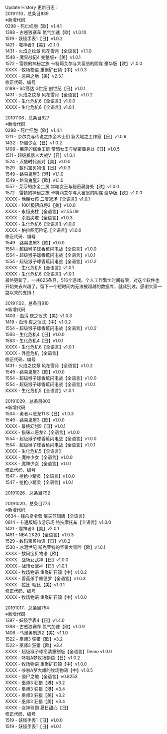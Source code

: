 Update History 更新日志：  
20191110，总条目839  
※新增代码  
0298 - 死亡细胞【欧】v1.4.1  
1398 - 古惑狼赛车 氮气加速【欧】v1.0.10  
1519 - 妖怪手表1【日】v1.0.2  
1421 - 噬神者3【美】v2.1.0  
1431 - 火焰之纹章 风花雪月【全语言】v1.1.0  
1548 - 魔界战记4 完整版+【美】v1.0.1  
1572 - 雷顿的神秘之旅 卡特莉艾尔与大富翁的阴谋 豪华版【欧】v1.0.0  
XXXX - 牧场物语 重聚矿石镇【中】v1.0.3  
XXXX - 恶果之地【美】v2.3.1  
修正代码、编号  
0189 - SD高达 G世纪 创世纪【日】v1.0.1  
1431 - 火焰之纹章 风花雪月【全语言】v1.0.2  
XXXX - 生化危机6【全语言】v1.0.0  
XXXX - 生化危机6【全语言】v1.0.1  
  
20191106，总条目827  
※新增代码  
0298 - 死亡细胞【欧】v1.4.1  
1211 - 奈尔克与传说之炼金术士们 新大地之工作室【日】v1.0.9  
1432 - 斩服少女【日】v1.0.2  
1498 - 莱莎的炼金工房 常暗女王与秘密藏身处【日】v1.0.5  
1511 - 超级机器人大战V【日】v1.0.1  
1524 - 汉堡时代派对【美】v1.0.0  
1529 - 数码宝贝物语【日】v1.0.3  
1549 - 路易鬼屋3【港】v1.1.0  
1549 - 路易鬼屋3【欧】v1.1.0  
1557 - 莱莎的炼金工房 常暗女王与秘密藏身处【欧】v1.0.0  
1572 - 雷顿的神秘之旅 卡特莉艾尔与大富翁的阴谋 豪华版【欧】v1.0.0  
XXXX - 骷髅女孩 二度返场【全语言】v1.0.1  
XXXX - 1001极限麻将2【美】v1.0.0  
XXXX - 永恒支柱【全语言】v2.55.09  
XXXX - 杀戮尖塔【全语言】v1.0.3  
XXXX - 生化危机6【全语言】v1.0.0  
XXXX - 柏拉图历险记【全语言】v1.0.0  
修正代码、编号  
1549 - 路易鬼屋3【欧】v1.0.0  
1554 - 超级猴子球香蕉闪电战【全语言】v1.0.0  
1554 - 超级猴子球香蕉闪电战【全语言】v1.0.1  
1554 - 超级猴子球香蕉闪电战【全语言】v1.0.2  
XXXX - 生化危机5【全语言】v1.0.1  
XXXX - 生化危机6【全语言】v1.0.1  
最终更新了，一共825条目，516个游戏。个人工作繁忙时间有限，对这个软件也开始失去兴趣了，留下一个短时间内无法被超越的数据库，就此别过，感谢大家一路以来的支持！  
  
20191102，总条目810  
※新增代码  
1400 - 血污 夜之仪式【美】v1.0.3  
1419 - 血污 夜之仪式【中】v1.0.2  
1554 - 超级猴子球香蕉闪电战【全语言】v1.0.2  
1563 - 生化危机4【日】v1.0.0  
1563 - 生化危机4【日】v1.0.1  
XXXX - 生化危机6【全语言】v1.0.1  
XXXX - 外星危机【全语言】  
修正代码、编号  
1431 - 火焰之纹章 风花雪月【全语言】v1.0.2  
1549 - 路易鬼屋3【欧】v1.0.0  
1554 - 超级猴子球香蕉闪电战【全语言】v1.0.0  
1554 - 超级猴子球香蕉闪电战【全语言】v1.0.1  
XXXX - 生化危机5【全语言】v1.0.1  
  
20191029，总条目803  
※新增代码  
1504 - 勇者斗恶龙11 S【日】v1.0.3  
1549 - 路易鬼屋3【欧】v1.0.0  
XXXX - 最终幻想9【日】v1.0.1  
XXXX - 猫咪斗恶龙2【全语言】v1.0.0  
1554 - 超级猴子球香蕉闪电战【全语言】v1.0.0  
1554 - 超级猴子球香蕉闪电战【全语言】v1.0.1  
XXXX - 生化危机5【全语言】  
XXXX - 魔神少女【全语言】v1.0.0  
XXXX - 魔神少女【全语言】v1.0.1  
修正代码、编号  
1547 - 枪枪小精灵【全语言】v1.0.0  
1547 - 枪枪小精灵【全语言】v1.0.1  
  
20191026，总条目792  

20191020，总条目773  
※新增代码  
0634 - 残杀夏令营 屠夫剪辑版【全语言】  
0814 - 卡通版城市游乐场 特技摩托车【全语言】v1.0.0  
1421 - 噬神者3【美】v2.0.1  
1481 - NBA 2K20【全语言】v1.0.3  
1529 - 数码宝贝物语【日】v1.0.2  
1530 - 冰河世纪 斯克莱特的坚果大冒险【欧】v1.0.1  
XXXX - 数码宝贝物语【欧】  
XXXX - 战场女武神【日】v1.0.0  
XXXX - 战场女武神【日】v1.0.1  
XXXX - 牧场物语 重聚矿石镇【中】v1.0.2  
XXXX - 香蕉杀手佩德罗【全语言】v1.0.3  
XXXX - 拉比-哩比【美】v1.0.1  
修正代码、编号  
XXXX - 牧场物语 重聚矿石镇【中】v1.0.0  
  
20191017，总条目754  
※新增代码  
1397 - 妖怪手表4【日】v1.4.0  
1398 - 古惑狼赛车 氮气加速【欧】v1.0.9  
1406 - 马里奥制造2【美】v1.1.0  
1522 - 巫师3 狂猎【欧】v3.2  
1522 - 巫师3 狂猎【欧】v3.4  
XXXX - 超级猴子球高清重制版【全语言】Demo v1.0.0  
XXXX - 哆啦A梦牧场物语【日】v1.0.2  
XXXX - 牧场物语 重聚矿石镇【中】v1.0.0  
XXXX - 哆啦A梦大雄的牧场物语【中】v1.0.5  
XXXX - 僵尸之地【全语言】v0.8253  
XXXX - 巫师3 狂猎【港】v3.2  
XXXX - 巫师3 狂猎【港】v3.4  
XXXX - 巫师3 狂猎【美】v3.2  
XXXX - 巫师3 狂猎【美】v3.4  
XXXX - 女神驾到 夏日甜心【日】  
修正代码、编号  
1519 - 妖怪手表1【日】v1.0.0  
1519 - 妖怪手表1【日】v1.0.1  

